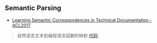 ## Semantic Parsing
* [Learning Semantic Correspondences in Technical Documentation - ACL2017](http://aclweb.org/anthology/P/P17/P17-1148.pdf)
> 自然语言文本到编程语言函数的映射
> [代码](https://github.com/yakazimir/zubr_public)

